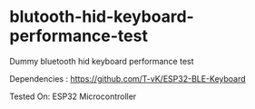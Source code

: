 # blutooth-hid-keyboard-performance-test
Dummy bluetooth hid keyboard performance test

Dependencies :
https://github.com/T-vK/ESP32-BLE-Keyboard

Tested On:
ESP32 Microcontroller
